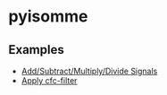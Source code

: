 # pyisomme

## Examples
- [Add/Subtract/Multiply/Divide Signals](docs/channel_operators.ipynb)
- [Apply cfc-filter](docs/channel_filter.ipynb)